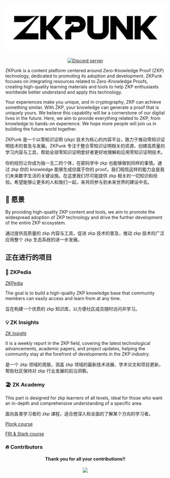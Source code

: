 
<div align="center">
  <img src="src/black-logo.jpg" alt="ZKPunk logo" />


  <a href="https://discord.gg/y2bGrAKQ4Q"><img src="https://img.shields.io/discord/907080577096757279?color=5865F2&logo=discord&logoColor=white&label=discord" alt="Discord server" /></a>

</div>

ZKPunk is a content platform centered around Zero-Knowledge Proof (ZKP) technology, dedicated to promoting its adoption and development. ZKPunk focuses on integrating resources related to Zero-Knowledge Proofs, creating high-quality learning materials and tools to help ZKP enthusiasts worldwide better understand and apply this technology.

Your experiences make you unique, and in cryptography, ZKP can achieve something similar. With ZKP, your knowledge can generate a proof that is uniquely yours. We believe this capability will be a cornerstone of our digital lives in the future. Here, we aim to provide everything related to ZKP, from knowledge to hands-on experience. We hope more people will join us in building the future world together.

ZKPunk 是一个以零知识证明 (zkp) 技术为核心的内容平台，致力于推动零知识证明技术的普及与发展。ZKPunk 专注于整合零知识证明相关的资源，创建高质量的学习内容与工具，帮助全球零知识证明爱好者更好地理解和应用零知识证明技术。

你的经历让你成为独一无二的个体，在密码学中 zkp 也能够做到同样的事情。通过 zkp 你的 knowledge 能够生成仅属于你的 proof。我们相信这样的能力会是我们未来数字生活的关键设施。在这里我们尽可能提供 zkp 相关的一切知识和经验。希望能够让更多的人和我们一起，来共同参与到未来世界的建设中去。



## 🚀 愿景


By providing high-quality ZKP content and tools, we aim to promote the widespread adoption of ZKP technology and drive the further development of the entire ZKP ecosystem.

通过提供高质量的 zkp 内容与工具，促进 zkp 技术的普及，推动 zkp 技术的广泛应用整个 zkp 生态系统的进一步发展。

## 正在进行的项目

### 📔 ZKPedia

[ZKPedia](https://zkpunk.pro/ZKPedia/)

The goal is to build a high-quality ZKP knowledge base that community members can easily access and learn from at any time.

旨在构建一个优质的 zkp 知识库，以方便社区成员随时访问并学习。

### 💡 ZK Insights

[ZK Insight](https://insights.zkpunk.pro)


It is a weekly report in the ZKP field, covering the latest technological advancements, academic papers, and project updates, helping the community stay at the forefront of developments in the ZKP industry.

是一个 zkp 领域的周报，涵盖 zkp 领域的最新技术进展、学术论文和项目更新，帮助社区保持对 zkp 行业发展的前沿洞察。

### 🏖️ ZK Academy

This part is designed for zkp learners of all levels, ideal for those who want an in-depth and comprehensive understanding of a specific area.

面向各类学习者的 zkp 课程，适合想深入和全面的了解某个方向的学习者。

[Plonk course](https://github.com/Antalpha-Labs/zkp-academy/tree/main/Plonk)

[FRI & Stark course](https://github.com/Antalpha-Labs/zkp-academy/tree/main/FRI%26Stark)

### 🔥 Contributors

<div align="center">
  <h4 align="center">
    Thank you for all your contributions!!
  </h4>
  <a href="https://github.com/ZKPunk-Org/ZKPedia/graphs/contributors">
    <img src="https://contrib.rocks/image?repo=ZKPunk-Org/ZKPedia" />
  </a>
</div>
